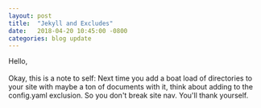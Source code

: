 ```yaml
---
layout: post
title:  "Jekyll and Excludes"
date:   2018-04-20 10:45:00 -0800
categories: blog update
---
```

Hello,
<br><br>
Okay, this is a note to self: Next time you add a boat load of directories to your site with maybe a ton of documents with it, think about adding to the config.yaml exclusion. So you don't break site nav. You'll thank yourself.
<br>
<br>
